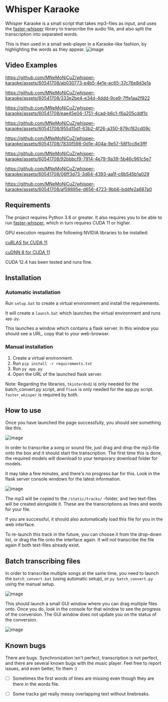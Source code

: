 # Whisper Karaoke
Whisper Karaoke is a small script that takes mp3-files as input, and uses the [faster-whisper](https://github.com/SYSTRAN/faster-whisper/) library to transcribe the audio file, and also split the transcription into separated words.

This is then used in a small web-player in a Karaoke-like fashion, by highlighting the words as they appear.
![image](https://github.com/MNeMoNiCuZ/whisper-karaoke/assets/60541708/3930f3a0-e46e-4a45-8cda-05fbab531a90)

## Video Examples
https://github.com/MNeMoNiCuZ/whisper-karaoke/assets/60541708/ab030773-e4b5-4e1e-ac65-37c76e8d3e1a

https://github.com/MNeMoNiCuZ/whisper-karaoke/assets/60541708/333e2be4-e34d-4ddd-9ce9-7ffe1aa2f922

https://github.com/MNeMoNiCuZ/whisper-karaoke/assets/60541708/eae45e04-1751-4cad-b6c1-f6a205cddf1c

https://github.com/MNeMoNiCuZ/whisper-karaoke/assets/60541708/955d15d1-63b2-4f26-a350-879cf82cd09c

https://github.com/MNeMoNiCuZ/whisper-karaoke/assets/60541708/7830f598-0d1e-404a-9e57-58f1cc8e3fff

https://github.com/MNeMoNiCuZ/whisper-karaoke/assets/60541708/92bbbcf9-7914-4e79-9a39-5b46c961c5e7

https://github.com/MNeMoNiCuZ/whisper-karaoke/assets/60541708/06ff3d73-3d64-4393-aa1f-c6b545b1a029

https://github.com/MNeMoNiCuZ/whisper-karaoke/assets/60541708/af59895e-d656-4723-9bb6-bddfe2a687a0




## Requirements
The project requires Python 3.8 or greater.
It also requires you to be able to run [faster-whisper](https://github.com/SYSTRAN/faster-whisper/), which in turn requires CUDA 11 or higher.

GPU execution requires the following NVIDIA libraries to be installed:

[cuBLAS for CUDA 11](https://developer.nvidia.com/cublas)

[cuDNN 8 for CUDA 11](https://developer.nvidia.com/cudnn-downloads)

CUDA 12.4 has been tested and runs fine.

## Installation
### Automatic installation
Run `setup.bat` to create a virtual environment and install the requirements.

It will create a `launch.bat` which launches the virtual environment and runs `app.py`.

This launches a window which contains a flask server. In this window you should see a URL, copy that to your web-browser.

### Manual installation
1. Create a virtual environment.
2. Run `pip install -r requirements.txt`
3. Run `py app.py`
4. Open the URL of the launched flask server.

Note: Regarding the libraries, `tkinterdnd2` is only needed for the batch_convert.py script, and `flask` is only needed for the app.py script. `faster_whisper` is required by both.

## How to use
Once you have launched the page successfully, you should see something like this.

![image](https://github.com/MNeMoNiCuZ/whisper-karaoke/assets/60541708/65197d99-1d27-49f8-a035-631de54a9ac1)

In order to transcribe a song or sound file, just drag and drop the mp3-file onto the box and it should start the transcription. The first time this is done, the required models will download to your temporary download folder for models.

It may take a few minutes, and there's no progress bar for this. Look in the flask server console windows for the latest information.

![image](https://github.com/MNeMoNiCuZ/whisper-karaoke/assets/60541708/37d2012d-2349-48d3-af27-2acd80f5c4b8)

The mp3 will be copied to the `/static/tracks/` -folder, and two text-files will be created alongside it. These are the transcriptions as lines and words for your file.

If you are successful, it should also automatically load this file for you in the web interface.

To re-launch this track in the future, you can choose it from the drop-down list, or drag the file onto the interface again. It will not transcribe the file again if both text-files already exist.

## Batch transcribing files
In order to transcribe multiple songs at the same time, you need to launch the `batch_convert.bat` (using automatic setup), or `py batch_convert.py` using the manual setup.

![image](https://github.com/MNeMoNiCuZ/whisper-karaoke/assets/60541708/f43e1313-08b1-42a7-84c6-44b5bb796936)

This should launch a small GUI window where you can drag multiple files onto. Once you do, look in the console for that window to see the progress of the conversion. The GUI window does not update you on the status of the conversion.

![image](https://github.com/MNeMoNiCuZ/whisper-karaoke/assets/60541708/9c01d02b-61f6-4f4c-a66b-095fa4fd9a7a)



## Known bugs
There are bugs. Synchronization isn't perfect, transcription is not perfect, and there are several known bugs with the music player.
Feel free to report issues, and even better, fix them :)

- [ ] Sometimes the first words of lines are missing even though they are there in the words file.

- [ ] Some tracks get really  messy overlapping text without linebreaks.
